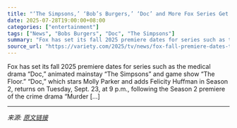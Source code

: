 ```yaml
---
title: "‘The Simpsons,’ ‘Bob’s Burgers,’ ‘Doc’ and More Fox Series Get Fall Premiere Dates"
date: 2025-07-28T19:00:00+08:00
categories: ["entertainment"]
tags: ["News", "Bobs Burgers", "Doc", "The Simpsons"]
summary: "Fox has set its fall 2025 premiere dates for series such as the medical drama &#8220;Doc,&#8221; animated mainstay &#8220;The Simpsons&#8221; and game show &#8220;The Floor.&#8221; &#8220;Doc,&#8221; "
source_url: "https://variety.com/2025/tv/news/fox-fall-premiere-dates-the-simpsons-bobs-burgers-1236472281/"
---
```


Fox has set its fall 2025 premiere dates for series such as the medical drama &#8220;Doc,&#8221; animated mainstay &#8220;The Simpsons&#8221; and game show &#8220;The Floor.&#8221; &#8220;Doc,&#8221; which stars Molly Parker and adds Felicity Huffman in Season 2, returns on Tuesday, Sept. 23, at 9 p.m., following the Season 2 premiere of the crime drama &#8220;Murder [&#8230;]

---

*来源: [原文链接](https://variety.com/2025/tv/news/fox-fall-premiere-dates-the-simpsons-bobs-burgers-1236472281/)*
